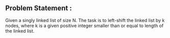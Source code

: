 Problem Statement :
-------------------
Given a singly linked list of size N. The task is to left-shift the linked list by k nodes, where k is a given positive integer smaller than or equal to length of the linked list.
<br/>
